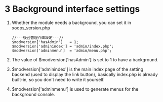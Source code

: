 # 3 Background interface settings



1. Whether the module needs a background, you can set it in xoops\_version.php

   ```text
   //---後台管理介面設定---//
   $modversion['hasAdmin']   = 1;
   $modversion['adminindex'] = 'admin/index.php';
   $modversion['adminmenu']  = 'admin/menu.php';
   ```

2. The value of $modversion\['hasAdmin'\] is set to 1 to have a background.
3. $modversion\['adminindex'\] is the main index page of the setting backend \(used to display the link button\), basically index.php is already built-in, so you don't need to write it yourself.
4. $modversion\['adminmenu'\] is used to generate menus for the background console.



